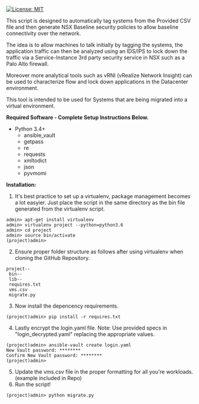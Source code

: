 [![License: MIT](https://img.shields.io/badge/License-MIT-yellow.svg)](https://opensource.org/licenses/MIT)

This script is designed to automatically tag systems from the Provided CSV file and then generate NSX Baseline security policies to allow 
baseline connectivity over the network.

The idea is to allow machines to talk initially by tagging the systems, the application traffic can then be analyzed using an
IDS/IPS to lock down the traffic via a Service-Instance 3rd party security service in NSX such as a Palo Alto firewall.

Moreover more analytical tools such as vRNI (vRealize Network Insight) can be used to characterize flow and lock down applications in the 
Datacenter environment.

This tool is intended to be used for Systems that are being migrated into a virtual environment.

**Required Software - Complete Setup Instructions Below.**

* Python 3.4+
  * ansible_vault
  * getpass
  * re
  * requests
  * xmltodict
  * json
  * pyvmomi

**Installation:**
1) It's best practice to set up a virtualenv, package management becomes a lot easyier. Just place the script in the same directory as the bin file generated from the virtualenv script.
~~~
admin> apt-get install virtualenv
admin> virtualenv project --python=python3.6
admin> cd project
admin> source bin/activate
(project)admin>
~~~
2) Ensure proper folder structure as follows after using virtualenv when cloning the GitHub Repository.
~~~
project--
 bin--
 lib--
 requires.txt
 vms.csv
 migrate.py
~~~
3) Now install the depencency requirements.
~~~
(project)admin> pip install -r requires.txt
~~~
4) Lastly encrypt the login.yaml file. Note: Use provided specs in "login_decrypted.yaml" replacing the appropriate values.
~~~
(project)admin> ansible-vault create login.yaml
New Vault password: ********
Confirm New Vault password: ********
(project)admin>
~~~
5) Update the vms.csv file in the proper formatting for all you're workloads. (example included in Repo)
6) Run the script!
~~~
(project)admin> python migrate.py
~~~
